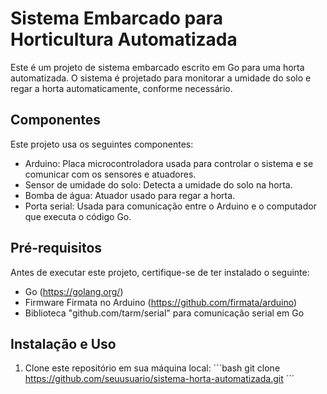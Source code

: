 # Sistema Embarcado para Horticultura Automatizada

Este é um projeto de sistema embarcado escrito em Go para uma horta automatizada. O sistema é projetado para monitorar a umidade do solo e regar a horta automaticamente, conforme necessário.

## Componentes

Este projeto usa os seguintes componentes:

- Arduino: Placa microcontroladora usada para controlar o sistema e se comunicar com os sensores e atuadores.
- Sensor de umidade do solo: Detecta a umidade do solo na horta.
- Bomba de água: Atuador usado para regar a horta.
- Porta serial: Usada para comunicação entre o Arduino e o computador que executa o código Go.

## Pré-requisitos

Antes de executar este projeto, certifique-se de ter instalado o seguinte:

- Go (https://golang.org/)
- Firmware Firmata no Arduino (https://github.com/firmata/arduino)
- Biblioteca "github.com/tarm/serial" para comunicação serial em Go

## Instalação e Uso

1. Clone este repositório em sua máquina local:
´´´bash 
git clone https://github.com/seuusuario/sistema-horta-automatizada.git
´´´
